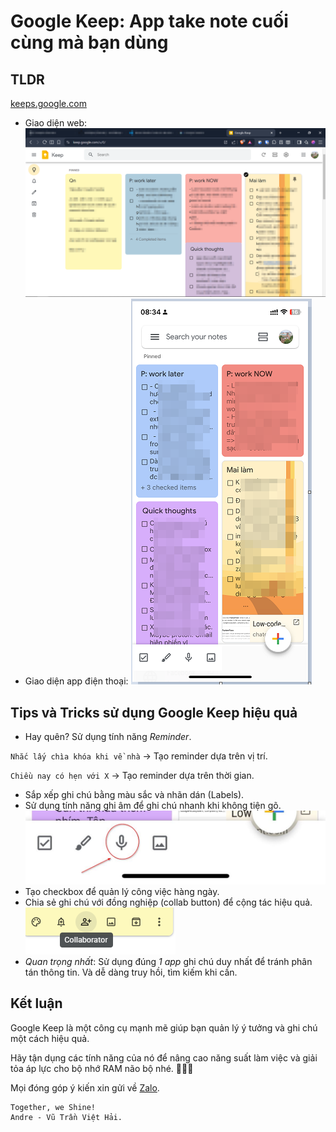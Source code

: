# Google Keep: App take note cuối cùng mà bạn dùng

## TLDR
[keeps.google.com](https://keep.google.com/u/0/)



- Giao diện web:
![alt text](img/web.png)
- Giao diện app điện thoại:
![alt text](img/mobile.png)

## Tips và Tricks sử dụng Google Keep hiệu quả
- Hay quên? Sử dụng tính năng *Reminder*.

`Nhắc lấy chìa khóa khi về nhà` -> Tạo reminder dựa trên vị trí.

`Chiều nay có hẹn với X` -> Tạo reminder dựa trên thời gian.

- Sắp xếp ghi chú bằng màu sắc và nhãn dán (Labels).
- Sử dụng tính năng ghi âm để ghi chú nhanh khi không tiện gõ.
![alt text](img/micro.jpg)
- Tạo checkbox để quản lý công việc hàng ngày.
- Chia sẻ ghi chú với đồng nghiệp (collab button) để cộng tác hiệu quả.
![alt text](img/collab.png)
- *Quan trọng nhất*: Sử dụng đúng *1 app* ghi chú duy nhất để tránh phân tán thông tin.
Và dễ dàng truy hồi, tìm kiếm khi cần.

## Kết luận
Google Keep là một công cụ mạnh mẽ giúp bạn quản lý ý tưởng và ghi chú một
cách hiệu quả.

Hãy tận dụng các tính năng của nó để nâng cao năng suất làm việc và giải tỏa áp lực cho bộ nhớ RAM não bộ nhé. 🧠💪🏢

Mọi đóng góp ý kiến xin gửi về [Zalo](https://zalo.me/0339098099).

```sig
Together, we Shine!
Andre - Vũ Trần Việt Hải.
```
